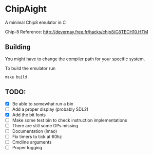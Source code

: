 
# ChipAight

A minimal Chip8 emulator in C

Chip-8 Reference: http://devernay.free.fr/hacks/chip8/C8TECH10.HTM

## Building

You might have to change the compiler path for your specific system.

To build the emulator run 

```
make build
```

## TODO:
 - [x] Be able to somewhat run a bin
 - [ ] Add a proper display (probably SDL2)
 - [x] Add the bit fonts
 - [ ] Make some test bin to check instruction implementations
 - [ ] There are still some OPs missing
 - [ ] Documentation (lmao)
 - [ ] Fix timers to tick at 60hz
 - [ ] Cmdline arguments
 - [ ] Proper logging
